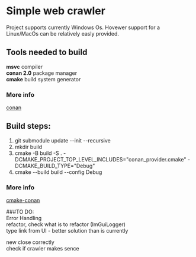 # Simple web crawler
Project supports currently Windows Os. Hovewer support for a Linux/MacOs can be relatively easly provided.

## Tools needed to build 
**msvc** compiler <br />
**conan 2.0** package manager <br />
**cmake** build system generator<br />

### More info
 [conan](https://docs.conan.io/2/index.html)

## Build steps: 

1) git submodule update --init --recursive <br />
2) mkdir build<br />
3) cmake -B build -S . -DCMAKE_PROJECT_TOP_LEVEL_INCLUDES="conan_provider.cmake" -DCMAKE_BUILD_TYPE="Debug" <br />
3) cmake --build build --config Debug <br />

### More info
 [cmake-conan](https://github.com/conan-io/cmake-conan) <br />

###TO DO: <br />
Error Handling<br />
refactor, check what is to refactor (ImGuiLogger)<br />
type link from UI - better solution than is currently<br />

new
close correctly<br />
check if crawler makes sence<br />
